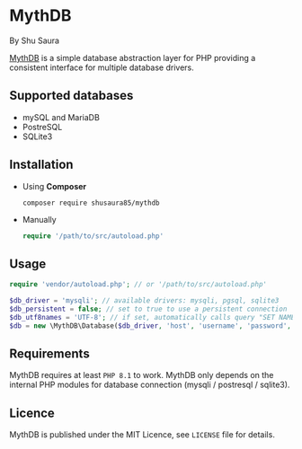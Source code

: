 MythDB
=========

By Shu Saura

[MythDB](https://github.com/shusaura85/mythdb) is a simple database abstraction layer for PHP providing a consistent interface for multiple database drivers.

Supported databases
--------
* mySQL and MariaDB
* PostreSQL
* SQLite3


Installation
--------------------

* Using **Composer**

    ``` shell
    composer require shusaura85/mythdb
    ```
* Manually

    ``` php
    require '/path/to/src/autoload.php'
    ```


Usage
--------------------

``` php
require 'vendor/autoload.php'; // or '/path/to/src/autoload.php'  

$db_driver = 'mysqli'; // available drivers: mysqli, pgsql, sqlite3  
$db_persistent = false; // set to true to use a persistent connection  
$db_utf8names = 'UTF-8'; // if set, automatically calls query "SET NAMES <value>". not supported in sqlite  
$db = new \MythDB\Database($db_driver, 'host', 'username', 'password', 'database', $db_persistent, $db_utf8names);
```




Requirements
-------------
MythDB requires at least `PHP 8.1` to work. MythDB only depends on the internal PHP modules for database connection (mysqli / postresql / sqlite3).


Licence
-------

MythDB is published under the MIT Licence, see `LICENSE` file for details.

